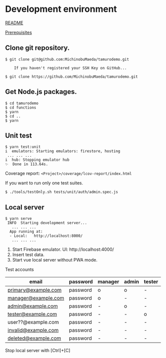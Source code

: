 Development environment
=====

[README](../README.md)

[Prerequisites](prerequisites.md)

## Clone git repository.

```
$ git clone git@github.com:MichinobuMaeda/tamurodemo.git

    If you haven't registered your SSH Key on GitHub...

$ git clone https://github.com/MichinobuMaeda/tamurodemo.git
```

## Get Node.js packages.

```
$ cd tamurodemo
$ cd functions
$ yarn
$ cd ..
$ yarn
```

## Unit test

```
$ yarn test:unit
i  emulators: Starting emulators: firestore, hosting
 ... ... ...
i  hub: Stopping emulator hub
✨  Done in 113.64s.
```

Coverage report: ``<Project>/coverage/lcov-report/index.html``

If you want to run only one test suites.

```
$ ./tools/testOnly.sh tests/unit/auth/admin.spec.js
```

## Local server

```
$ yarn serve
 INFO  Starting development server...
   ... ... ...
  App running at:
  - Local:   http://localhost:8000/
   ... ... ...
```

1. Start Firebase emulator. UI: http://localhost:4000/
2. Insert test data.
3. Start vue local server without PWA mode.

Test accounts

| email | password | manager | admin | tester | valid | deleted |
| --- | --- | --- | --- | --- | --- | --- |
| primary@example.com | password | o | o | - | o | - |
| manager@example.com | password | o | - | - | o | - |
| admin@example.com | password | - | o | - | o | - |
| tester@example.com | password | - | - | o | o | - |
| user??@example.com | password | - | - | - | o | - |
| invalid@example.com | password | - | - | - | - | - |
| deleted@example.com | password | - | - | - | o | o |


Stop local server with [Ctrl]+[C]
